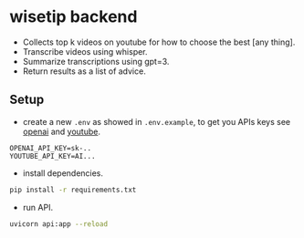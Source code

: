# wisetip backend

- Collects top k videos on youtube for how to choose the best [any thing].
- Transcribe videos using whisper.
- Summarize transcriptions using gpt=3.
- Return results as a list of advice.

## Setup

- create a new `.env` as showed in `.env.example`, to get you APIs keys see [openai](https://platform.openai.com/account/api-keys) and [youtube](https://console.cloud.google.com/apis/credentials).

```
OPENAI_API_KEY=sk-..
YOUTUBE_API_KEY=AI...
```

- install dependencies.

```bash
pip install -r requirements.txt
```

- run API.

```bash
uvicorn api:app --reload
```

